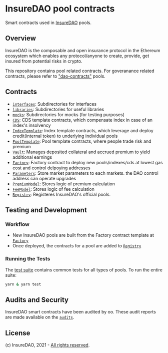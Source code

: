 # InsureDAO pool contracts

Smart contracts used in [InsureDAO](https://insuredao.fi/) pools.

## Overview

InsureDAO is the composable and open insurance protocol in the Ethereum ecosystem which enables any protocol/anyone to create, provide, get insured from potential risks in crypto.

This repository contains pool related contracts. For goveranance related contracts, please refer to ["dao-contracts"](https://github.com/insureDAO/dao-contracts) pools.

## Contracts

- [`interfaces`](contracts/interfaces): Subdirectories for interfaces
- [`libraries`](contracts/libraries): Subdirectories for useful libraries
- [`mocks`](contracts/mocks): Subdirectories for mocks (for testing purposes)
- [`CDS`](contracts/CDS.sol): CDS template contracts, which compensate index in case of an index's insolvency
- [`IndexTemplate`](contracts/IndexTemplate.sol): Index template contracts, which leverage and deploy credit(internal token) to underlying individual pools
- [`PoolTemplate`](contracts/PoolTemplate.sol): Pool template contracts, where people trade risk and premium
- [`Vault`](contracts/Vault.sol): Manages deposited collateral and accrued premium to yield additional earnings
- [`Factory`](contracts/Factory.sol): Factory contract to deploy new pools/indexes/cds at lowest gas cost and control delpoying addresses
- [`Parameters`](contracts/Parameters.sol): Store market parameters to each markets. the DAO control address can operate upgrades
- [`PremiumModel`](contracts/PremiumModel.sol): Stores logic of premium calculation
- [`FeeModel`](contracts/FeeModel.sol): Stores logic of fee calculation
- [`Registry`](contracts/Registry.sol): Registeres InsureDAO's official pools.

## Testing and Development

### Workflow

- New InsureDAO pools are built from the Factory contract template at [`Factory`](contracts/Factory.sol)
- Once deployed, the contracts for a pool are added to [`Registry`](contracts/Registry.sol)

### Running the Tests

The [test suite](test) contains common tests for all types of pools. To run the entire suite:

```bash
yarn & yarn test
```

## Audits and Security

InsureDAO smart contracts have been audited by oo. These audit reports are made available on the [`audits`](audits).

## License

(c) InsureDAO, 2021 - [All rights reserved](LICENSE).
